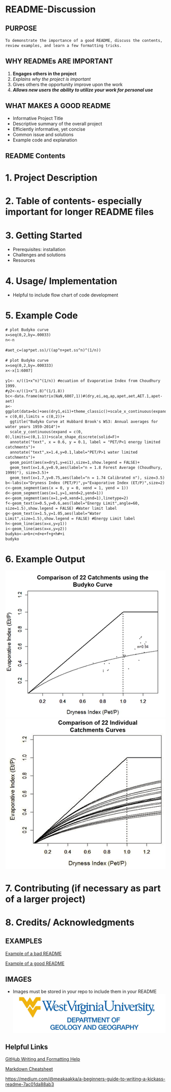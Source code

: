 # README-Discussion

## PURPOSE
    To demonstrate the importance of a good README, discuss the contents, review examples, and learn a few formatting tricks.

## WHY READMEs ARE IMPORTANT
1. **Engages others in the project**
2. *Explains why the project is important*
3. Gives others the opportunity improve upon the work
4. **_Allows new users the ability to utilize your work for personal use_**

## WHAT MAKES A GOOD README
- Informative Project Title
- Descriptive summary of the overall project
- Efficiently informative, yet concise
- Common issue and solutions
- Example code and explanation 

## README Contents
# 1. Project Description

# 2. Table of contents- especially important for longer README files 

# 3. Getting Started 
- Prerequisites: installation
- Challenges and solutions
- Resources

# 4. Usage/ Implementation
  - Helpful to include flow chart of code development
   
# 5. Example Code
```
# plot Budyko curve
x=seq(0,2,by=.00033)
n<-n

#aet_c=(ap*pet.ss)/((ap^n+pet.ss^n)^(1/n))

# plot Budyko curve
x=seq(0,2,by=.000333)
x<-x[1:6007]

y1<- x/((1+x^n)^(1/n)) #ecuation of Evaporative Index from Choudhury 1999. 
#y2<-x/((1+x^1.8)^(1/1.8))
bc<-data.frame(matrix(NaN,6007,1))#(dry,ei,aq,ap,apet,aet,AET.1,apet-aet)
a<-ggplot(data=bc)+aes(dry1,ei1)+theme_classic()+scale_x_continuous(expand = c(0,0),limits = c(0,2))+
  ggtitle("Budyko Curve at Hubbard Brook's WS3: Annual averages for water years 1959-2014")+
  scale_y_continuous(expand = c(0, 0),limits=c(0,1.1))+scale_shape_discrete(solid=F)+
  annotate("text", x = 0.6, y = 0.1, label = "PET/P<1 energy limited catchments")+
  annotate("text",x=1.4,y=0.1,label="PET/P>1 water limited catchments")+
  geom_point(aes(x=dry1,y=ei1),size=1,show.legend = FALSE)+
  geom_text(x=1.6,y=0.9,aes(label="n = 1.8 Forest Average (Choudhury, 1999)"), size=3.5)+
  geom_text(x=1.7,y=0.75,aes(label="n = 1.74 Calibrated n"), size=3.5)
b<-labs(x="Dryness Index (PET/P)",y="Evaporative Index (ET/P)",size=2)
c<-geom_segment(aes(x = 0, y = 0, xend = 1, yend = 1))
d<-geom_segment(aes(x=1,y=1,xend=2,yend=1))
e<-geom_segment(aes(x=1,y=0,xend=1,yend=1),linetype=2)
f<-geom_text(x=0.5,y=0.6,aes(label="Energy Limit",angle=60, size=1.5),show.legend = FALSE) #Water limit label
g<-geom_text(x=1.5,y=1.05,aes(label="Water Limit",size=1.5),show.legend = FALSE) #Energy Limit label
h<-geom_line(aes(x=x,y=y1))
i<-geom_line(aes(x=x,y=y2))
budyko<-a+b+c+d+e+f+g+h#+i
budyko
```

# 6. Example Output

![alt text](https://github.com/caseybn/README-Discussion/blob/master/Picture1.png)
![alt text](https://github.com/caseybn/README-Discussion/blob/master/Picture2.png)

# 7. Contributing (if necessary as part of a larger project)

# 8. Credits/ Acknowledgments 

## EXAMPLES
[Example of a bad README](https://github.com/sinwar/flaskr)

[Example of a good README](https://github.com/sindresorhus/pageres)

## IMAGES
- Images must be stored in your repo to include them in your README
![alt text](https://github.com/caseybn/README-Discussion/blob/master/G%26G.jpg)

## Helpful Links
[GitHub Writing and Formatting Help](https://help.github.com/articles/basic-writing-and-formatting-syntax/)

[Markdown Cheatsheet](https://github.com/adam-p/markdown-here/wiki/Markdown-Cheatsheet)

https://medium.com/@meakaakka/a-beginners-guide-to-writing-a-kickass-readme-7ac01da88ab3

